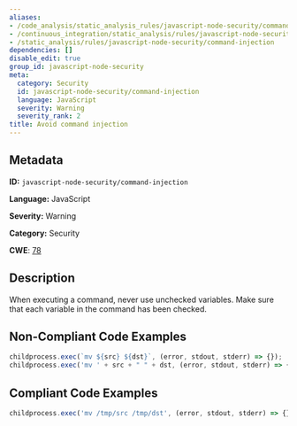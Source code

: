 ```yaml
---
aliases:
- /code_analysis/static_analysis_rules/javascript-node-security/command-injection
- /continuous_integration/static_analysis/rules/javascript-node-security/command-injection
- /static_analysis/rules/javascript-node-security/command-injection
dependencies: []
disable_edit: true
group_id: javascript-node-security
meta:
  category: Security
  id: javascript-node-security/command-injection
  language: JavaScript
  severity: Warning
  severity_rank: 2
title: Avoid command injection
---
```

<!--  SOURCED FROM https://github.com/DataDog/datadog-static-analyzer-rule-docs -->


## Metadata
**ID:** `javascript-node-security/command-injection`

**Language:** JavaScript

**Severity:** Warning

**Category:** Security

**CWE**: [78](https://cwe.mitre.org/data/definitions/78.html)

## Description
When executing a command, never use unchecked variables. Make sure that each variable in the command has been checked.

## Non-Compliant Code Examples
```javascript
childprocess.exec(`mv ${src} ${dst}`, (error, stdout, stderr) => {});
childprocess.exec('mv ' + src + " " + dst, (error, stdout, stderr) => {});
```

## Compliant Code Examples
```javascript
childprocess.exec('mv /tmp/src /tmp/dst', (error, stdout, stderr) => {});

```
